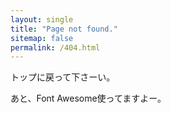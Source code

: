 ```yaml
---
layout: single
title: "Page not found."
sitemap: false
permalink: /404.html
---
```


<i class="fa fa-spinner fa-pulse fa-3x fa-fw"></i>  

トップに戻って下さーい。

あと、Font Awesome使ってますよー。
